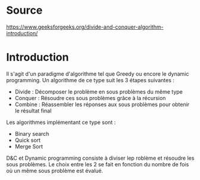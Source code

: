 # Source
https://www.geeksforgeeks.org/divide-and-conquer-algorithm-introduction/
# Introduction
Il s'agit d'un paradigme d'algorithme tel que Greedy ou encore le dynamic programming.
Un algorithme de ce type suit les 3 étapes suivantes :
- Divide : Décomposer le problème en sous problèmes du même type
- Conquer : Résoudre ces sous problèmes grâce à la récursion
- Combine : Réassembler les réponses aux sous problèmes pour obtenir le résultat final

Les algorithmes implémentant ce type sont :
- Binary search
- Quick sort
- Merge Sort

D&C et Dynamic programming consiste à diviser lep roblème et résoudre les sous problèmes.
Le choix entre les 2 se fait en fonction du nombre de fois où un même sous problème est évalué.